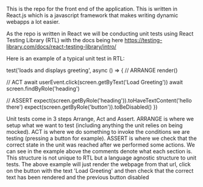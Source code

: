 This is the repo for the front end of the application. This is written in React.js which is a javascript framework that makes writing dynamic webapps a lot easier. 

As the repo is written in React we will be conducting unit tests using React Testing Library (RTL) with the docs being here https://testing-library.com/docs/react-testing-library/intro/

Here is an example of a typical unit test in RTL: 

test('loads and displays greeting', async () => {
  // ARRANGE
  render(<Fetch url="/greeting" />)

  // ACT
  await userEvent.click(screen.getByText('Load Greeting'))
  await screen.findByRole('heading')

  // ASSERT
  expect(screen.getByRole('heading')).toHaveTextContent('hello there')
  expect(screen.getByRole('button')).toBeDisabled()
})

Unit tests come in 3 steps Arrange, Act and Assert. ARRANGE is where we setup what we want to test (including anything the unit relies on being mocked). ACT is where we do something to invoke the conditions we are testing (pressing a button for example). ASSERT is where we check that the correct state in the unit was reached after we performed some actions. We can see in the example above the comments denote what each section is. This structure is not unique to RTL but a language agnostic structure to unit tests. The above example will just render the webpage from that url, click on the button with the text 'Load Greeting' and then check that the correct text has been rendered and the previous button disabled